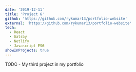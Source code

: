 ```yaml
---
date: '2019-12-11'
title: 'Project 6'
github: 'https://github.com/rykumar13/portfolio-website'
external: 'https://github.com/rykumar13/portfolio-website'
tech:
  - React
  - Gatsby
  - Netlify
  - Javascript ES6
showInProjects: true
---
```


TODO - My third project in my portfolio
